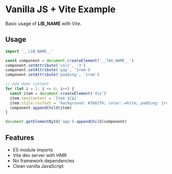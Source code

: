 # Vanilla JS + Vite Example

Basic usage of __LIB_NAME__ with Vite.

## Usage

```javascript
import '__LIB_NAME__'

const component = document.createElement('__TAG_NAME__')
component.setAttribute('cols', '3')
component.setAttribute('gap', '1rem')
component.setAttribute('padding', '1rem')

// Add demo content
for (let i = 1; i <= 6; i++) {
  const item = document.createElement('div')
  item.textContent = `Item ${i}`
  item.style.cssText = 'background: #3b82f6; color: white; padding: 1rem; border-radius: 4px; text-align: center;'
  component.appendChild(item)
}

document.getElementById('app').appendChild(component)
```

## Features

- ES module imports
- Vite dev server with HMR
- No framework dependencies
- Clean vanilla JavaScript
